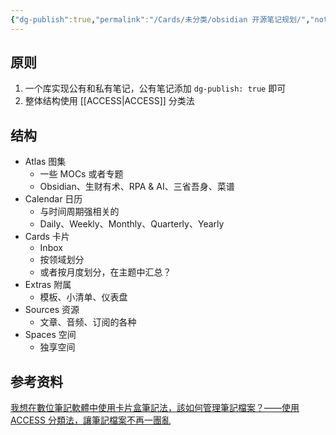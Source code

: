 ```yaml
---
{"dg-publish":true,"permalink":"/Cards/未分类/obsidian 开源笔记规划/","noteIcon":"1","created":"2024-04-09","updated":"2024-04-10"}
---
```


## 原则

1. 一个库实现公有和私有笔记，公有笔记添加 `dg-publish: true` 即可
2. 整体结构使用 [[ACCESS\|ACCESS]] 分类法

## 结构

- Atlas 图集
	- 一些 MOCs 或者专题
	- Obsidian、生财有术、RPA & AI、三省吾身、菜谱
- Calendar 日历
	- 与时间周期强相关的
	- Daily、Weekly、Monthly、Quarterly、Yearly
- Cards 卡片
	- Inbox
	- 按领域划分
	- 或者按月度划分，在主题中汇总？
- Extras 附属
	- 模板、小清单、仪表盘
- Sources 资源
	- 文章、音频、订阅的各种
- Spaces 空间
	- 独享空间

## 参考资料
[我想在數位筆記軟體中使用卡片盒筆記法，該如何管理筆記檔案？——使用 ACCESS 分類法，讓筆記檔案不再一團亂](https://medium.com/pm%E7%9A%84%E7%94%9F%E7%94%A2%E5%8A%9B%E5%B7%A5%E5%85%B7%E7%AE%B1/%E6%88%91%E6%83%B3%E5%9C%A8-obsidian-%E4%B8%AD%E4%BD%BF%E7%94%A8%E5%8D%A1%E7%89%87%E7%9B%92%E7%AD%86%E8%A8%98%E6%B3%95-%E8%A9%B2%E5%A6%82%E4%BD%95%E7%AE%A1%E7%90%86%E7%AD%86%E8%A8%98%E6%AA%94%E6%A1%88-821f913aa35d)